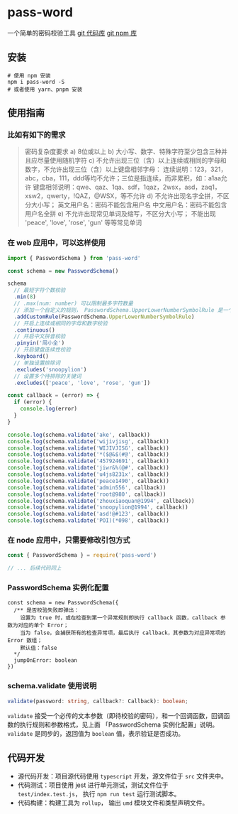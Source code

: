 # pass-word
一个简单的密码校验工具
[git 代码库]()
[git npm 库]()

## 安装
```
# 使用 npm 安装
npm i pass-word -S
# 或者使用 yarn、pnpm 安装
```

## 使用指南
### 比如有如下的需求
>   密码复杂度要求
  a) 8位或以上
  b) 大小写、数字、特殊字符至少包含三种并且应尽量使用随机字符
  c) 不允许出现三位（含）以上连续或相同的字母和数字，不允许出现三位（含）以上键盘相邻字母：
  连续说明：123，321，abc，cba，111，ddd等均不允许；三位是指连续，而非累积，如：a1aa允许
  键盘相邻说明：qwe、qaz、1qa、sdf，1qaz，2wsx，asd，zaq1，xsw2，qwerty，!QAZ，@WSX，等不允许
  d) 不允许出现名字全拼，不区分大小写；
  英文用户名：密码不能包含用户名
  中文用户名：密码不能包含用户名全拼
  e) 不允许出现常见单词及缩写，不区分大小写；
  不能出现 'peace', 'love', 'rose', 'gun' 等等常见单词

### 在 web 应用中，可以这样使用
``` typescript
import { PasswordSchema } from 'pass-word'

const schema = new PasswordSchema()

schema
  // 最短字符个数校验 
  .min(8)
  // .max(num: number) 可以限制最多字符数量
  // 添加一个自定义的规则， PasswordSchema.UpperLowerNumberSymbolRule 是一个内置规则，用于验证 「大小写、数字、特殊字符至少包含三种并且应尽量使用随机字符」
  .addCustomRule(PasswordSchema.UpperLowerNumberSymbolRule)
  // 开启上连续或相同的字母和数字校验
  .continuous()
  // 开启中文拼音校验
  .pinyin('周小全')
  // 开启键盘连续性校验
  .keyboard()
  // 单独设置排除词
  .excludes('snoopylion')
  // 设置多个待排除的关键词
  .excludes(['peace', 'love', 'rose', 'gun'])

const callback = (error) => {
  if (error) {
    console.log(error)
  }
}

console.log(schema.validate('ake', callback))
console.log(schema.validate('wijivjisg', callback))
console.log(schema.validate('WIJIVJISG', callback))
console.log(schema.validate('*($@&$(#@', callback))
console.log(schema.validate('457924691', callback))
console.log(schema.validate('jiwr&%(@#', callback))
console.log(schema.validate('u4js8231x', callback))
console.log(schema.validate('peace1490', callback))
console.log(schema.validate('admin556', callback))
console.log(schema.validate('root@980', callback))
console.log(schema.validate('zhouxiaoquan@1994', callback))
console.log(schema.validate('snoopylion@1994', callback))
console.log(schema.validate('asd!@#123', callback))
console.log(schema.validate('POI)(*098', callback))
```

### 在 node 应用中，只需要修改引包方式
``` js
const { PasswordSchema } = require('pass-word')

// ... 后续代码同上
```

### PasswordSchema 实例化配置
```
const schema = new PasswordSchema({
  /** 是否校验失败即弹出：
	设置为 true 时，或在检查到第一个异常规则即执行 callback 函数，callback 参数为对应的单个 Error；
	当为 false，会捕获所有的检查异常项，最后执行 callback，其参数为对应异常项的 Error 数组；
	默认值：false
  */
  jumpOnError: boolean
})
```

### schema.validate 使用说明

``` typescript
validate(password: string, callback?: Callback): boolean;
```

`validate` 接受一个必传的文本参数（即待校验的密码），和一个回调函数，回调函数的执行规则和参数格式，见上面 「PasswordSchema 实例化配置」说明。`validate`  是同步的，返回值为 `boolean` 值，表示验证是否成功。

## 代码开发
- 源代码开发：项目源代码使用 `typescript` 开发，源文件位于 `src` 文件夹中。
- 代码测试：项目使用 jest 进行单元测试，测试文件位于 `test/index.test.js`， 执行 `npm run test` 运行测试脚本。
- 代码构建：构建工具为 `rollup`， 输出 `umd` 模块文件和类型声明文件。 

